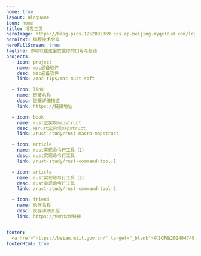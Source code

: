 ```yaml
---
home: true
layout: BlogHome
icon: home
title: 博客主页
heroImage: https://blog-pics-1252092369.cos.ap-beijing.myqcloud.com/logo-blog%20(1).svg
heroText: 编程技术分享
heroFullScreen: true
tagline: 你可以在这里放置你的口号与标语
projects:
  - icon: project
    name: mac必备软件
    desc: mac必备软件
    link: /mac-tips/mac-must-soft

  - icon: link
    name: 链接名称
    desc: 链接详细描述
    link: https://链接地址

  - icon: book
    name: rust宏实现mapstruct
    desc: 用rust宏实现mapstruct
    link: /rust-study/rust-macro-mapstruct

  - icon: article
    name: rust实现命令行工具（1）
    desc: rust实现命令行工具
    link: /rust-study/rust-command-tool-1

  - icon: article
    name: rust实现命令行工具（2）
    desc: rust实现命令行工具
    link: /rust-study/rust-command-tool-2

  - icon: friend
    name: 伙伴名称
    desc: 伙伴详细介绍
    link: https://你的伙伴链接


footer: 
  <a href="https://beian.miit.gov.cn/" target="_blank">京ICP备2024047495号-1</a> 
footerHtml: true
---
```

